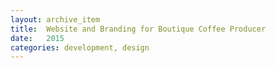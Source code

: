 ```yaml
---
layout: archive_item
title:  Website and Branding for Boutique Coffee Producer
date:   2015
categories: development, design
---
```




